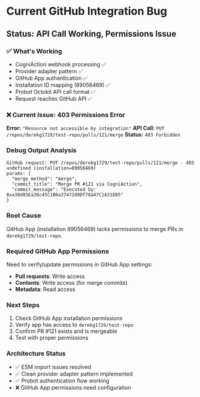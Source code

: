 # Current GitHub Integration Bug

## Status: API Call Working, Permissions Issue

### ✅ What's Working
- CogniAction webhook processing ✅
- Provider adapter pattern ✅ 
- GitHub App authentication ✅
- Installation ID mapping (89056469) ✅
- Probot Octokit API call format ✅
- Request reaches GitHub API ✅

### ❌ Current Issue: 403 Permissions Error

**Error:** `"Resource not accessible by integration"`
**API Call:** `PUT /repos/derekg1729/test-repo/pulls/121/merge`
**Status:** `403 Forbidden`

### Debug Output Analysis
```
GitHub request: PUT /repos/derekg1729/test-repo/pulls/121/merge - 403 undefined (installation=89056469)
params: {
  "merge_method": "merge",
  "commit_title": "Merge PR #121 via CogniAction",
  "commit_message": "Executed by: 0xa38d03Ea38c45C1B6a37472d8Df78a47C1A31EB5"
}
```

### Root Cause
GitHub App (installation 89056469) lacks permissions to merge PRs in `derekg1729/test-repo`.

### Required GitHub App Permissions
Need to verify/update permissions in GitHub App settings:
- **Pull requests**: Write access
- **Contents**: Write access (for merge commits)
- **Metadata**: Read access

### Next Steps
1. Check GitHub App installation permissions
2. Verify app has access to `derekg1729/test-repo`
3. Confirm PR #121 exists and is mergeable
4. Test with proper permissions

### Architecture Status
- ✅ ESM import issues resolved
- ✅ Clean provider adapter pattern implemented  
- ✅ Probot authentication flow working
- ❌ GitHub App permissions need configuration